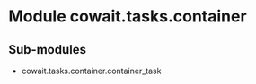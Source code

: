 Module cowait.tasks.container
=============================

Sub-modules
-----------
* cowait.tasks.container.container_task